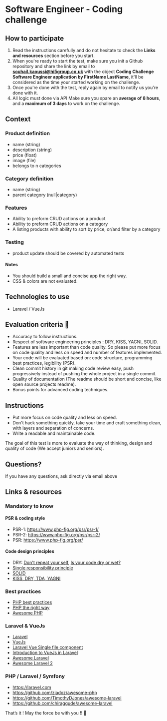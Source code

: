 # Software Engineer - Coding challenge

## How to participate

1. Read the instructions carefully and do not hesitate to check the **Links and resources** section before you start.
2. When you're ready to start the test, make sure you init a Github repository and share the link by email to **souhail.kaoussi@hi5group.co.uk** with the object **Coding Challenge Software Engineer application by FirstName LastName**, it'll be considered as the time your started working on the challenge.
3. Once you're done with the test, reply again by email to notify us you're done with it.
4. All logic must done via API
   Make sure you spare an **average of 8 hours**, and a **maximum of 3 days** to work on the challenge.

## Context

### Product definition

- name (string)
- description (string)
- price (float)
- image (file)
- belongs to n categories

### Category definition

- name (string)
- parent category (null|category)

### Features

- Ability to preform CRUD actions on a product
- Ability to preform CRUD actions on a category
- A listing products with ability to sort by price, or/and filter by a category

### Testing

- product update should be covered by automated tests

#### Notes

- You should build a small and concise app the right way.
- CSS & colors are not evaluated.

## Technologies to use

- Laravel / VueJs

## Evaluation criteria 🚨

- Accuracy to follow instructions.
- Respect of software engineering principles : DRY, KISS, YAGNI, SOLID.
- Features are less important than code quality. So please put more focus on code quality and less on speed and number of features implemented.
- Your code will be evaluated based on: code structure, programming best practices, legibility (PSR).
- Clean commit history in git making code review easy, push progressively instead of pushing the whole project in a single commit.
- Quality of documentation (The readme should be short and concise, like open source projects readme).
- Bonus points for advanced coding techniques.

## Instructions

- Put more focus on code quality and less on speed.
- Don't hack something quickly, take your time and craft something clean, with layers and separation of concerns.
- Write a readable and maintainable code.

The goal of this test is more to evaluate the way of thinking, design and quality of code (We accept juniors and seniors).

## Questions?

If you have any questions, ask directly via email above

## Links & resources

### Mandatory to know

#### PSR & coding style

- PSR-1: https://www.php-fig.org/psr/psr-1/
- PSR-2: https://www.php-fig.org/psr/psr-2/
- PSR: https://www.php-fig.org/psr/

#### Code design principles

- DRY: [Don't repeat your self](https://deviq.com/don-t-repeat-yourself/), [Is your code dry or wet?](https://www.softwareyoga.com/is-your-code-dry-or-wet/)
- [Single responsibility principle](https://deviq.com/single-responsibility-principle/)
- [SOLID](https://deviq.com/solid/)
- [KISS, DRY, TDA, YAGNI](https://medium.com/@derodu/design-patterns-kiss-dry-tda-yagni-soc-828c112b89ee)

### Best practices

- [PHP best practices](https://phpbestpractices.org/)
- [PHP the right way](https://phptherightway.com/)
- [Awesome PHP](https://github.com/ziadoz/awesome-php)

### Laravel & VueJs

- [Laravel](https://laravel.com)
- [VueJs](https://vuejs.org/v2/guide/)
- [Laravel Vue Single file component](https://medium.com/plint-sites/javascript-in-laravel-vue-single-file-components-69be12033d98)
- [Introduction to VueJs in Laravel](https://medium.com/justlaravel/introduction-to-vue-js-in-laravel-e8757174e58e)
- [Awesome Laravel](https://github.com/TimothyDJones/awesome-laravel)
- [Awesome Laravel 2](https://github.com/chiraggude/awesome-laravel)

### PHP / Laravel / Symfony

- https://laravel.com
- https://github.com/ziadoz/awesome-php
- https://github.com/TimothyDJones/awesome-laravel
- https://github.com/chiraggude/awesome-laravel

That’s it ! May the force be with you !! 🖖
